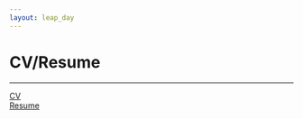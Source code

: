 ```yaml
---
layout: leap_day
---
```


# CV/Resume

---

[CV](pdf/rosen_cv.pdf)  
[Resume](pdf/rosen_resume.pdf)
<!---
[Publication list](pdf/rosen_publication_list.pdf)  
[Research Statement](pdf/rosen_research_statement.pdf)  
[Teaching Statement](pdf/rosen_teaching_statement.pdf)  
-->

